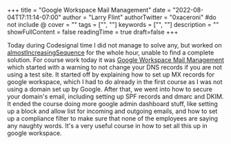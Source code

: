 +++
title = "Google Workspace Mail Management"
date = "2022-08-04T17:11:14-07:00"
author = "Larry Flint"
authorTwitter = "0xaceroni" #do not include @
cover = ""
tags = ["", ""]
keywords = ["", ""]
description = ""
showFullContent = false
readingTime = true
draft=false
+++

Today during Codesignal time I did not manage to solve any, but worked on [almostIncreasingSequence](https://app.codesignal.com/arcade/intro/level-2/2mxbGwLzvkTCKAJMG) for the whole hour, unable to find a complete solution. For course work today it was [Google Workspace Mail Management](https://www.cloudskillsboost.google/course_templates/91) which started with a warning to not change your DNS records if you are not using a test site. It started off by explaining how to set up MX records for google workspace, which I had to do already in the first course as I was not using a domain set up by Google. After that, we went into how to secure your domain's email, including setting up SPF records and dmarc and DKIM. It ended the course doing more google admin dashboard stuff, like setting up a block and allow list for incoming and outgoing emails, and how to set up a compliance filter to make sure that none of the employees are saying any naughty words. It's a very useful course in how to set all this up in google workspace.
